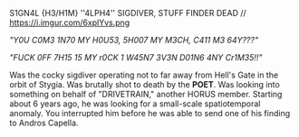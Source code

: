 S1GN4L {H3/H1M}
''4LPH4'' SIGDIVER, STUFF FINDER
DEAD //
https://i.imgur.com/6xplYvs.png

*"Y0U C0M3 1N70 MY H0U53, 5H007 MY M3CH, C411 M3 64Y???"*

*"FUCK 0FF 7H15 15 MY r0CK 1 W45N7 3V3N D01N6 4NY Cr1M35!!"*

Was the cocky sigdiver operating not to far away from Hell's Gate in the orbit of Stygia. Was brutally shot to death by the **POET**.
Was looking into something on behalf of "DRIVETRAIN," another HORUS member. Starting about 6 years ago, he was looking for a small-scale spatiotemporal anomaly. You interrupted him before he was able to send one of his finding to Andros Capella.
